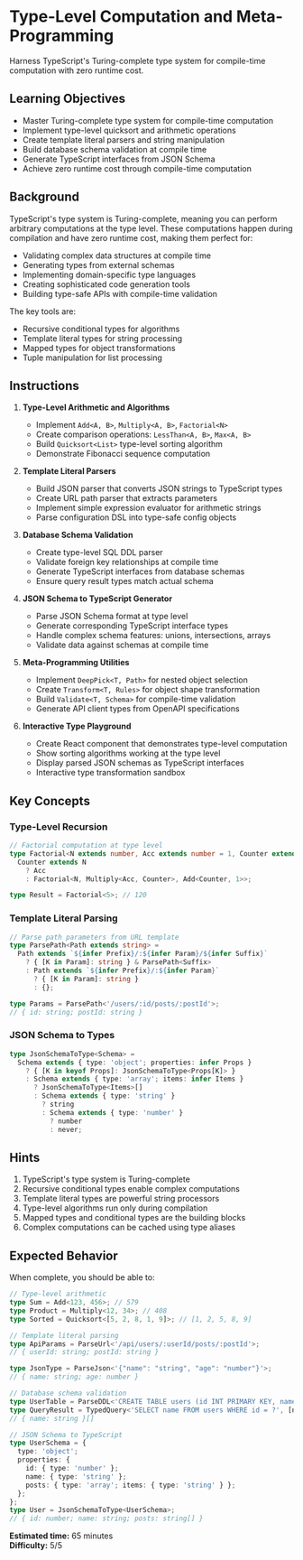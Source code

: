 # Type-Level Computation and Meta-Programming

Harness TypeScript's Turing-complete type system for compile-time computation with zero runtime cost.

## Learning Objectives

- Master Turing-complete type system for compile-time computation
- Implement type-level quicksort and arithmetic operations
- Create template literal parsers and string manipulation
- Build database schema validation at compile time
- Generate TypeScript interfaces from JSON Schema
- Achieve zero runtime cost through compile-time computation

## Background

TypeScript's type system is Turing-complete, meaning you can perform arbitrary computations at the type level. These computations happen during compilation and have zero runtime cost, making them perfect for:

- Validating complex data structures at compile time
- Generating types from external schemas
- Implementing domain-specific type languages
- Creating sophisticated code generation tools
- Building type-safe APIs with compile-time validation

The key tools are:
- Recursive conditional types for algorithms
- Template literal types for string processing
- Mapped types for object transformations
- Tuple manipulation for list processing

## Instructions

1. **Type-Level Arithmetic and Algorithms**
   - Implement `Add<A, B>`, `Multiply<A, B>`, `Factorial<N>`
   - Create comparison operations: `LessThan<A, B>`, `Max<A, B>`
   - Build `Quicksort<List>` type-level sorting algorithm
   - Demonstrate Fibonacci sequence computation

2. **Template Literal Parsers**
   - Build JSON parser that converts JSON strings to TypeScript types
   - Create URL path parser that extracts parameters
   - Implement simple expression evaluator for arithmetic strings
   - Parse configuration DSL into type-safe config objects

3. **Database Schema Validation**
   - Create type-level SQL DDL parser
   - Validate foreign key relationships at compile time
   - Generate TypeScript interfaces from database schemas
   - Ensure query result types match actual schema

4. **JSON Schema to TypeScript Generator**
   - Parse JSON Schema format at type level
   - Generate corresponding TypeScript interface types
   - Handle complex schema features: unions, intersections, arrays
   - Validate data against schemas at compile time

5. **Meta-Programming Utilities**
   - Implement `DeepPick<T, Path>` for nested object selection
   - Create `Transform<T, Rules>` for object shape transformation
   - Build `Validate<T, Schema>` for compile-time validation
   - Generate API client types from OpenAPI specifications

6. **Interactive Type Playground**
   - Create React component that demonstrates type-level computation
   - Show sorting algorithms working at the type level
   - Display parsed JSON schemas as TypeScript interfaces
   - Interactive type transformation sandbox

## Key Concepts

### Type-Level Recursion

```typescript
// Factorial computation at type level
type Factorial<N extends number, Acc extends number = 1, Counter extends number = 1> =
  Counter extends N 
    ? Acc 
    : Factorial<N, Multiply<Acc, Counter>, Add<Counter, 1>>;

type Result = Factorial<5>; // 120
```

### Template Literal Parsing

```typescript
// Parse path parameters from URL template
type ParsePath<Path extends string> = 
  Path extends `${infer Prefix}/:${infer Param}/${infer Suffix}`
    ? { [K in Param]: string } & ParsePath<Suffix>
    : Path extends `${infer Prefix}/:${infer Param}`
      ? { [K in Param]: string }
      : {};

type Params = ParsePath<'/users/:id/posts/:postId'>; 
// { id: string; postId: string }
```

### JSON Schema to Types

```typescript
type JsonSchemaToType<Schema> = 
  Schema extends { type: 'object'; properties: infer Props }
    ? { [K in keyof Props]: JsonSchemaToType<Props[K]> }
    : Schema extends { type: 'array'; items: infer Items }
      ? JsonSchemaToType<Items>[]
      : Schema extends { type: 'string' }
        ? string
        : Schema extends { type: 'number' }
          ? number
          : never;
```

## Hints

1. TypeScript's type system is Turing-complete
2. Recursive conditional types enable complex computations
3. Template literal types are powerful string processors
4. Type-level algorithms run only during compilation
5. Mapped types and conditional types are the building blocks
6. Complex computations can be cached using type aliases

## Expected Behavior

When complete, you should be able to:

```typescript
// Type-level arithmetic
type Sum = Add<123, 456>; // 579
type Product = Multiply<12, 34>; // 408
type Sorted = Quicksort<[5, 2, 8, 1, 9]>; // [1, 2, 5, 8, 9]

// Template literal parsing  
type ApiParams = ParseUrl<'/api/users/:userId/posts/:postId'>;
// { userId: string; postId: string }

type JsonType = ParseJson<'{"name": "string", "age": "number"}'>;
// { name: string; age: number }

// Database schema validation
type UserTable = ParseDDL<'CREATE TABLE users (id INT PRIMARY KEY, name VARCHAR(255))'>;
type QueryResult = TypedQuery<'SELECT name FROM users WHERE id = ?', [number]>;
// { name: string }[]

// JSON Schema to TypeScript
type UserSchema = {
  type: 'object';
  properties: {
    id: { type: 'number' };
    name: { type: 'string' };
    posts: { type: 'array'; items: { type: 'string' } };
  };
};
type User = JsonSchemaToType<UserSchema>;
// { id: number; name: string; posts: string[] }
```

**Estimated time:** 65 minutes  
**Difficulty:** 5/5